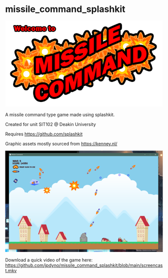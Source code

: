 # missile_command_splashkit
![Welcome](https://github.com/jpdyno/missile_command_splashkit/blob/main/Resources/images/welcome.png?raw=true)

A missile command type game made using splashkit.

Created for unit SIT102 @ Deakin University

Requires https://github.com/splashkit


Graphic assets mostly sourced from https://kenney.nl/

![game screenshot](https://github.com/jpdyno/missile_command_splashkit/blob/main/screenshot.png?raw=true)

Download a quick video of the game here:
https://github.com/jpdyno/missile_command_splashkit/blob/main/screencast.mkv
